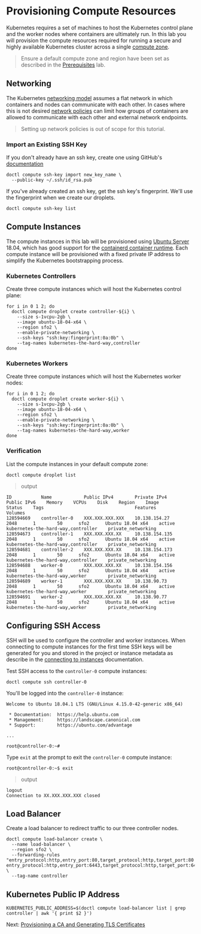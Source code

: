 # Provisioning Compute Resources

Kubernetes requires a set of machines to host the Kubernetes control plane and the worker nodes where containers are ultimately run. In this lab you will provision the compute resources required for running a secure and highly available Kubernetes cluster across a single [compute zone](https://cloud.google.com/compute/docs/regions-zones/regions-zones).

> Ensure a default compute zone and region have been set as described in the [Prerequisites](01-prerequisites.md#set-a-default-compute-region-and-zone) lab.

## Networking

The Kubernetes [networking model](https://kubernetes.io/docs/concepts/cluster-administration/networking/#kubernetes-model) assumes a flat network in which containers and nodes can communicate with each other. In cases where this is not desired [network policies](https://kubernetes.io/docs/concepts/services-networking/network-policies/) can limit how groups of containers are allowed to communicate with each other and external network endpoints.

> Setting up network policies is out of scope for this tutorial.

### Import an Existing SSH Key

If you don't already have an ssh key, create one using GitHub's [documentation](https://help.github.com/articles/generating-a-new-ssh-key-and-adding-it-to-the-ssh-agent/)

```
doctl compute ssh-key import new_key_name \
  --public-key ~/.ssh/id_rsa.pub
```

If you've already created an ssh key, get the ssh key's fingerprint. We'll use the fingerprint when we create our droplets.

```
doctl compute ssh-key list
```

## Compute Instances

The compute instances in this lab will be provisioned using [Ubuntu Server](https://www.ubuntu.com/server) 18.04, which has good support for the [containerd container runtime](https://github.com/containerd/containerd). Each compute instance will be provisioned with a fixed private IP address to simplify the Kubernetes bootstrapping process.

### Kubernetes Controllers

Create three compute instances which will host the Kubernetes control plane:

```
for i in 0 1 2; do
  doctl compute droplet create controller-${i} \
    --size s-1vcpu-2gb \
    --image ubuntu-18-04-x64 \
    --region sfo2 \
    --enable-private-networking \
    --ssh-keys "ssh:key:fingerprint:0a:0b" \
    --tag-names kubernetes-the-hard-way,controller
done
```

### Kubernetes Workers

Create three compute instances which will host the Kubernetes worker nodes:

```
for i in 0 1 2; do
  doctl compute droplet create worker-${i} \
    --size s-1vcpu-2gb \
    --image ubuntu-18-04-x64 \
    --region sfo2 \
    --enable-private-networking \
    --ssh-keys "ssh:key:fingerprint:0a:0b" \
    --tag-names kubernetes-the-hard-way,worker
done
```

### Verification

List the compute instances in your default compute zone:

```
doctl compute droplet list
```

> output

```
ID           Name            Public IPv4        Private IPv4      Public IPv6    Memory    VCPUs    Disk    Region    Image               Status    Tags                                  Features              Volumes
128594669    controller-0    XXX.XXX.XXX.XXX    10.138.154.27                    2048      1        50      sfo2      Ubuntu 18.04 x64    active    kubernetes-the-hard-way,controller    private_networking
128594673    controller-1    XXX.XXX.XXX.XX     10.138.154.135                   2048      1        50      sfo2      Ubuntu 18.04 x64    active    kubernetes-the-hard-way,controller    private_networking
128594681    controller-2    XXX.XXX.XXX.XX     10.138.154.173                   2048      1        50      sfo2      Ubuntu 18.04 x64    active    kubernetes-the-hard-way,controller    private_networking
128594688    worker-0        XXX.XXX.XXX.XX     10.138.154.156                   2048      1        50      sfo2      Ubuntu 18.04 x64    active    kubernetes-the-hard-way,worker        private_networking
128594689    worker-1        XXX.XXX.XXX.XX     10.138.90.73                     2048      1        50      sfo2      Ubuntu 18.04 x64    active    kubernetes-the-hard-way,worker        private_networking
128594691    worker-2        XXX.XXX.XXX.XX     10.138.90.77                     2048      1        50      sfo2      Ubuntu 18.04 x64    active    kubernetes-the-hard-way,worker        private_networking
```

## Configuring SSH Access

SSH will be used to configure the controller and worker instances. When connecting to compute instances for the first time SSH keys will be generated for you and stored in the project or instance metadata as describe in the [connecting to instances](https://cloud.google.com/compute/docs/instances/connecting-to-instance) documentation.

Test SSH access to the `controller-0` compute instances:

```
doctl compute ssh controller-0
```

You'll be logged into the `controller-0` instance:

```
Welcome to Ubuntu 18.04.1 LTS (GNU/Linux 4.15.0-42-generic x86_64)

 * Documentation:  https://help.ubuntu.com
 * Management:     https://landscape.canonical.com
 * Support:        https://ubuntu.com/advantage

...

root@controller-0:~#
```

Type `exit` at the prompt to exit the `controller-0` compute instance:

```
root@controller-0:~$ exit
```
> output

```
logout
Connection to XX.XXX.XXX.XXX closed
```

## Load Balancer

Create a load balancer to redirect traffic to our three controller nodes.

```
doctl compute load-balancer create \
  --name load-balancer \
  --region sfo2 \
  --forwarding-rules "entry_protocol:http,entry_port:80,target_protocol:http,target_port:80 entry_protocol:http,entry_port:6443,target_protocol:http,target_port:6443" \
  --tag-name controller
```

## Kubernetes Public IP Address

```
KUBERNETES_PUBLIC_ADDRESS=$(doctl compute load-balancer list | grep controller | awk '{ print $2 }')
```

Next: [Provisioning a CA and Generating TLS Certificates](04-certificate-authority.md)
